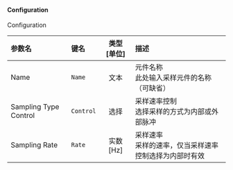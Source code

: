 <!--
DO NOT EDIT THIS FILE DIRECTLY.
This file is generated by tools/comp-docs.js.
All changes will be overwritten by regeneration.
-->

<slot class="model-parameters">

#### Configuration

Configuration

| 参数名 | 键名 | 类型 [单位] | 描述 |
|:------ |:---- |:-----------:|:---- |
| Name | `Name` | 文本 | 元件名称<br>此处输入采样元件的名称（可缺省） |
| Sampling Type Control | `Control` | 选择 | 采样速率控制<br>选择采样的方式为内部或外部脉冲 |
| Sampling Rate | `Rate` | 实数 [Hz] | 采样速率<br>采样的速率，仅当采样速率控制选择为内部时有效 |


</slot>
